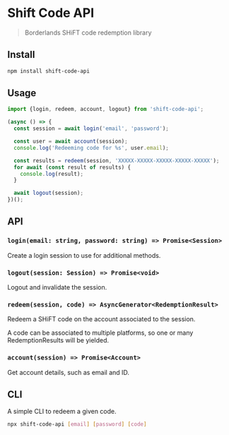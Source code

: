 # Shift Code API

> Borderlands SHiFT code redemption library

## Install

```sh
npm install shift-code-api
```

## Usage

```js
import {login, redeem, account, logout} from 'shift-code-api';

(async () => {
  const session = await login('email', 'password');

  const user = await account(session);
  console.log('Redeeming code for %s', user.email);

  const results = redeem(session, 'XXXXX-XXXXX-XXXXX-XXXXX-XXXXX');
  for await (const result of results) {
    console.log(result);
  }

  await logout(session);
})();
```

## API

### `login(email: string, password: string) => Promise<Session>`

Create a login session to use for additional methods.

### `logout(session: Session) => Promise<void>`

Logout and invalidate the session.

### `redeem(session, code) => AsyncGenerator<RedemptionResult>`

Redeem a SHiFT code on the account associated to the session.

A code can be associated to multiple platforms, so one or many RedemptionResults will be yielded.

### `account(session) => Promise<Account>`

Get account details, such as email and ID.

## CLI

A simple CLI to redeem a given code.

```sh
npx shift-code-api [email] [password] [code]
```
